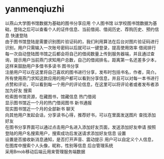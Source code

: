 # yanmenqiuzhi
  以燕山大学图书馆数据为基础的图书分享应用
  个人图书馆	
  以学校图书馆数据为基础，登陆之后可以查看个人的证件信息、当前借阅、借阅历史、荐购历史、预约信息
  快速登陆	
    由于图书馆登陆是需要识别图片验证码的，我们利用算法在后台对图片验证码进行识别，用户只需输入一次账号密码以后就可以一键登录，提高使用效率
  借阅排行	
  每一次自动登陆图书馆之后都会将自己的借阅数量上传到服务器端，并且通过查询，提示用户当前燕门求知用户总数，自己的借阅排名，距离第一名还差多少本，这样来鼓励用户多借书多读书
  图书分享	
  注册用户可以在这里将自己喜欢的图书进行分享，发布时包括书名，作者，简介。所有使用燕门求知这款应用的用户都可以看到分享信息，并且可以对每一本书进行点赞和评论，可以看到每一个用户的评论信息，在这里可以将评论者或者发布者添加为好友
  搜索	
  检索图书馆资源，在藏图书，馆藏信息
  热门借阅	
  显示图书馆近一个月的热门借阅图书
  新书通报	
  现实图书馆近一个月的全部新书
  聊天	
  向其他用户发起会话，分享读书心得，推荐好书，可以在里面发送图片
  查找添加好友	
  在图书分享界面可以通过点击用户名进入添加好友页面，发送添加好友申请
  按照登陆的用户名搜索用户，搜索成功后发送请求添加好友信息
  设置	
  设置是否接收新消息通知，是否打开声音、震动提示
  用户可以自定义个人信息，在图库中搜索个人头像，昵称，性别等信息
  后台管理系统	
  采用Bmob移动后端云用来管理服务端数据
